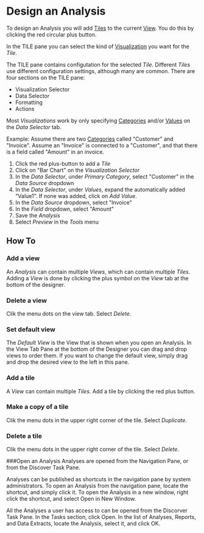 # Design an Analysis

To design an Analysis you will add [Tiles](../concepts/index.md#tile) to the current [View](../concepts/index.md#view). You do this by clicking the red circular plus button.

In the TILE pane you can select the kind of [Visualization](../visualizations.md) you want for the *Tile*.

The TILE pane contains configutation for the selected *Tile*. Different *Tiles* use different configuration settings, although many are common.
There are four sections on the TILE pane:
* Visualization Selector
* Data Selector
* Formatting 
* Actions

Most *Visualizations* work by only specifying [Categories](../concepts/index.md#category) and/or [Values](../concepts/index.md#value) on the *Data Selector* tab.

Example:
Assume there are two [Categories](../concepts/index.md#category) called "Customer" and "Invoice".
Assume an "Invoice" is connected to a "Customer", and that there is a field called "Amount" in an invoice.
1. Click the red plus-button to add a *Tile*
2. Click on "Bar Chart" on the *Visualization Selector*
3. In the *Data Selector*, under *Primary Category*, select "Customer" in the *Data Source* dropdown
4. In the *Data Selector*, under *Values*, expand the automatically added "Value1". If none was added, click on *Add Value*.
5. In the *Data Source* dropdown, select "Invoice"
6. In the *Field* dropdown, select "Amount"
7. Save the *Analysis*
8. Select *Preview* in the *Tools* menu


## How To
### Add a view
An *Analysis* can contain multiple *Views*, which can contain multiple *Tiles*. Adding a *View* is done by clicking the plus symbol on the *View* tab at the bottom of the designer.

### Delete a view
Clik the menu dots on the view tab. Select *Delete*.

### Set default view
The *Default View* is the View that is shown when you open an Analysis. In the View Tab Pane at the bottom of the Designer you can drag and drop views to order them. If you want to change the default view, simply drag and drop the desired view to the left in this pane.

### Add a tile
A *View* can contain multiple *Tiles*. Add a tile by clicking the red plus button.

### Make a copy of a tile
Clik the menu dots in the upper right corner of the tile. Select *Duplicate*.

### Delete a tile
Clik the menu dots in the upper right corner of the tile. Select *Delete*.

###Open an Analysis
Analyses are opened from the Navigation Pane, or from the Discover Task Pane.

Analyses can be published as shortcuts in the navigation pane by system administrators. To open an Analysis from the navigation pane, locate the shortcut, and simply click it. To open the Analysis in a new window, right click the shortcut, and select Open in New Window.

All the Analyses a user has access to can be opened from the Discorver Task Pane. In the Tasks section, click Open. In the list of Analyses, Reports, and Data Extracts, locate the Analysis, select it, and click OK.